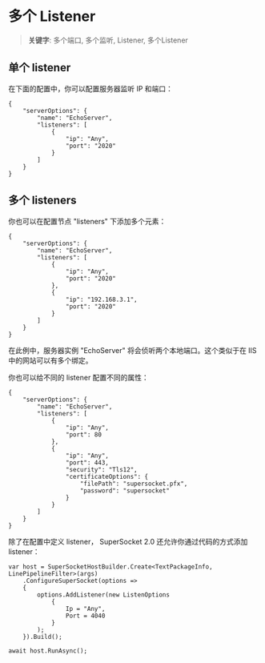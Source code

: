 # 多个 Listener

> __关键字__: 多个端口, 多个监听, Listener, 多个Listener

## 单个 listener
在下面的配置中，你可以配置服务器监听 IP 和端口：

    {
        "serverOptions": {
            "name": "EchoServer",
            "listeners": [
                {
                    "ip": "Any",
                    "port": "2020"
                }
            ]
        }
    }

## 多个 listeners
你也可以在配置节点 "listeners" 下添加多个元素：

    {
        "serverOptions": {
            "name": "EchoServer",
            "listeners": [
                {
                    "ip": "Any",
                    "port": "2020"
                },
                {
                    "ip": "192.168.3.1",
                    "port": "2020"
                }
            ]
        }
    }

在此例中，服务器实例 "EchoServer" 将会侦听两个本地端口。这个类似于在 IIS 中的网站可以有多个绑定。

你也可以给不同的 listener 配置不同的属性：

    {
        "serverOptions": {
            "name": "EchoServer",
            "listeners": [
                {
                    "ip": "Any",
                    "port": 80
                },
                {
                    "ip": "Any",
                    "port": 443,
                    "security": "Tls12",
                    "certificateOptions": {
                        "filePath": "supersocket.pfx",
                        "password": "supersocket"
                    }
                }
            ]
        }
    }


除了在配置中定义 listener， SuperSocket 2.0 还允许你通过代码的方式添加 listener：

    var host = SuperSocketHostBuilder.Create<TextPackageInfo, LinePipelineFilter>(args)
        .ConfigureSuperSocket(options =>
        {
            options.AddListener(new ListenOptions
                {
                    Ip = "Any",
                    Port = 4040
                }
            );
        }).Build();

    await host.RunAsync();
